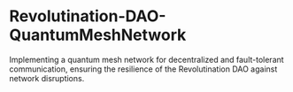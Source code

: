 # Revolutination-DAO-QuantumMeshNetwork
Implementing a quantum mesh network for decentralized and fault-tolerant communication, ensuring the resilience of the Revolutination DAO against network disruptions.
